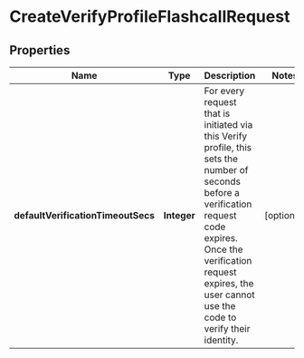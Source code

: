 

# CreateVerifyProfileFlashcallRequest


## Properties

| Name | Type | Description | Notes |
|------------ | ------------- | ------------- | -------------|
|**defaultVerificationTimeoutSecs** | **Integer** | For every request that is initiated via this Verify profile, this sets the number of seconds before a verification request code expires. Once the verification request expires, the user cannot use the code to verify their identity. |  [optional] |



